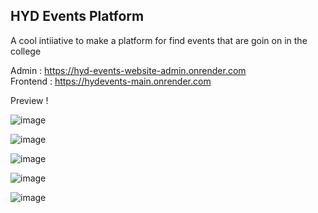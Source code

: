 ## HYD Events Platform 

A cool intiiative to make a platform for find events that are goin on in the college 

Admin : https://hyd-events-website-admin.onrender.com <br>
Frontend : https://hydevents-main.onrender.com

Preview ! 

![image](https://github.com/user-attachments/assets/fbc7faee-7b88-4921-bb9b-08ac1521712d)

![image](https://github.com/user-attachments/assets/ca40354c-15eb-4fd9-88d2-182babe3edd7)

![image](https://github.com/user-attachments/assets/f9c929de-d37d-42e8-88f2-7f08268b9095)

![image](https://github.com/user-attachments/assets/9ec35bef-9d19-4370-af15-ecb913c5fce9)

![image](https://github.com/user-attachments/assets/6f57a116-fa45-4ba0-887b-a5b4771ca702)
